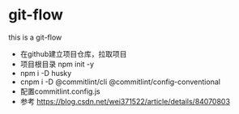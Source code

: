 <!--
 * @version: v0.0.1
 * @Author: hailong.chen
 * @Date: 2020-06-04 21:53:40
 * @LastEditors: hailong.chen
 * @LastEditTime: 2020-06-04 22:06:42
 * @Descripttion: 
--> 
# git-flow
this is a git-flow
- 在github建立项目仓库，拉取项目
- 项目根目录 npm init -y
- npm i -D husky
- cnpm i -D @commitlint/cli @commitlint/config-conventional
- 配置commitlint.config.js
- 参考 https://blog.csdn.net/wei371522/article/details/84070803